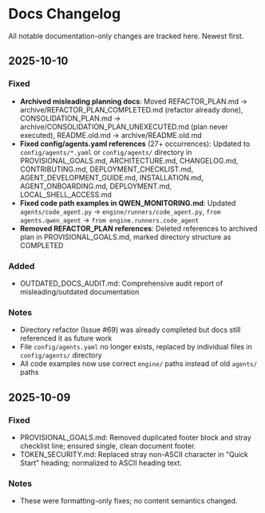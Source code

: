 # Docs Changelog

All notable documentation-only changes are tracked here. Newest first.

## 2025-10-10

### Fixed

- **Archived misleading planning docs**: Moved REFACTOR_PLAN.md → archive/REFACTOR_PLAN_COMPLETED.md (refactor already done), CONSOLIDATION_PLAN.md → archive/CONSOLIDATION_PLAN_UNEXECUTED.md (plan never executed), README.old.md → archive/README.old.md
- **Fixed config/agents.yaml references** (27+ occurrences): Updated to `config/agents/*.yaml` or `config/agents/` directory in PROVISIONAL_GOALS.md, ARCHITECTURE.md, CHANGELOG.md, CONTRIBUTING.md, DEPLOYMENT_CHECKLIST.md, AGENT_DEVELOPMENT_GUIDE.md, INSTALLATION.md, AGENT_ONBOARDING.md, DEPLOYMENT.md, LOCAL_SHELL_ACCESS.md
- **Fixed code path examples in QWEN_MONITORING.md**: Updated `agents/code_agent.py` → `engine/runners/code_agent.py`, `from agents.qwen_agent` → `from engine.runners.code_agent`
- **Removed REFACTOR_PLAN references**: Deleted references to archived plan in PROVISIONAL_GOALS.md, marked directory structure as COMPLETED

### Added

- OUTDATED_DOCS_AUDIT.md: Comprehensive audit report of misleading/outdated documentation

### Notes

- Directory refactor (Issue #69) was already completed but docs still referenced it as future work
- File `config/agents.yaml` no longer exists, replaced by individual files in `config/agents/` directory
- All code examples now use correct `engine/` paths instead of old `agents/` paths

## 2025-10-09

### Fixed

- PROVISIONAL_GOALS.md: Removed duplicated footer block and stray checklist line; ensured single, clean document footer.
- TOKEN_SECURITY.md: Replaced stray non-ASCII character in "Quick Start" heading; normalized to ASCII heading text.

### Notes

- These were formatting-only fixes; no content semantics changed.
